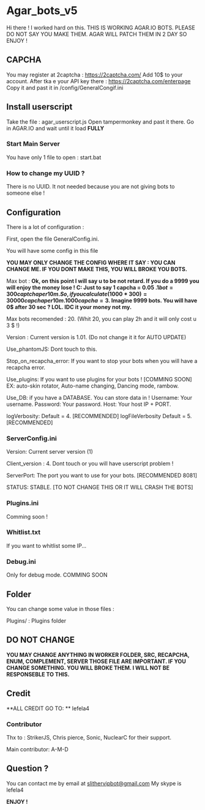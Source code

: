# Agar_bots_v5
Hi there ! I worked hard on this. THIS IS WORKING AGAR.IO BOTS. PLEASE DO NOT SAY YOU MAKE THEM. AGAR WILL PATCH THEM IN 2 DAY SO ENJOY !

## CAPCHA
  You may register at 2captcha : https://2captcha.com/
  Add 10$ to your account. 
  After tka e your API key there : https://2captcha.com/enterpage
  Copy it and past it in /config/GeneralCongif.ini
  
## Install userscript

Take the file : agar_userscript.js
Open tampermonkey and past it there.
Go in AGAR.IO and wait until it load **FULLY**

### Start Main Server

You have only 1 file to open : start.bat

### How to change my UUID ?

There is no UUID. It not needed because you are not giving bots to someone else !


## Configuration

There is a lot of configuration :

First, open the file GeneralConfig.ini.

You will have some config in this file

**YOU MAY ONLY CHANGE THE CONFIG WHERE IT SAY : YOU CAN CHANGE ME. IF YOU DONT MAKE THIS, YOU WILL BROKE YOU BOTS.**

Max bot : **Ok, on this point I will say u to be not retard. If you do a 9999 you will enjoy the money lose ! C: Just to say 1 capcha = 0.05 $. 1 bot = 300 captcha per 10m. So, if you calculate (1000 * 300) = 30000 capcha per 10m. 1000 capcha = 3$. Imagine 9999 bots. You will have 0$ after 30 sec ? LOL. IDC it your money not my.**

Max bots recomended : 20. (Whit 20, you can play 2h and it will only cost u 3 $ !)

Version : Current version is 1.01. (Do not change it it for AUTO UPDATE)

Use_phantomJS: Dont touch to this.

Stop_on_recapcha_error: If you want to stop your bots when you will have a recapcha error.

Use_plugins: If you want to use plugins for your bots ! [COMMING SOON] EX: auto-skin rotator, Auto-name changing, Dancing mode, rambow. 

Use_DB: if you have a DATABASE. You can store data in !
Username: Your username.
Password: Your password.
Host: Your host IP + PORT.

logVerbosity: Default = 4. [RECOMMENDED]
logFileVerbosity Default = 5. [RECOMMENDED]

### ServerConfig.ini

Version: Current server version (1)

Client_version : 4. Dont touch or you will have userscript problem !

ServerPort: The port you want to use for your bots. [RECOMMENDED 8081]

STATUS: STABLE. [TO NOT CHANGE THIS OR IT WILL CRASH THE BOTS]

### Plugins.ini

Comming soon !

### Whitlist.txt
If you want to whitlist some IP...

### Debug.ini

Only for debug mode. COMMING SOON

## Folder

You can change some value in those files :

Plugins/ : Plugins folder

## DO NOT CHANGE
 **YOU MAY CHANGE ANYTHING IN WORKER FOLDER, SRC, RECAPCHA, ENUM, COMPLEMENT, SERVER THOSE FILE ARE IMPORTANT. IF YOU CHANGE SOMETHING. YOU WILL BROKE THEM. I WILL NOT BE RESPONSEBLE TO THIS.**
 
 
 ## Credit
 **ALL CREDIT GO TO: **
 lefela4
 
 ### Contributor
 Thx to : StrikerJS, Chris pierce, Sonic, NuclearC for their support.
 
 Main contributor: A-M-D
 
 ## Question ?
 You can contact me by email at slithervipbot@gmail.com
 My skype is lefela4

 **ENJOY !**
 
 
 
 
 














